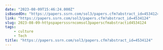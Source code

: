 ```yaml
---
date: "2023-08-09T15:46:24.000Z"
isBasedOn: "https://papers.ssrn.com/sol3/papers.cfm?abstract_id=4534124"
link: "https://papers.ssrn.com/sol3/papers.cfm?abstract_id=4534124"
slug: 2023-08-09-httpspapersssrncomsol3paperscfmabstractid4534124
tags:
    - culture
    - Tech
title: "https://papers.ssrn.com/sol3/papers.cfm?abstract_id=4534124"
---
```


